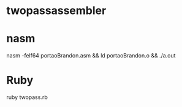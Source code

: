 # twopassassembler
# nasm
nasm -felf64 portaoBrandon.asm && ld portaoBrandon.o && ./a.out

# Ruby
ruby twopass.rb
